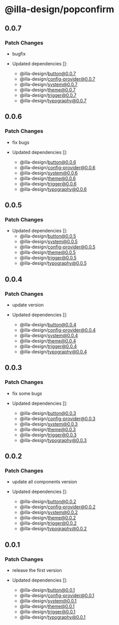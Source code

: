 # @illa-design/popconfirm

## 0.0.7

### Patch Changes

- bugfix

- Updated dependencies []:
  - @illa-design/button@0.0.7
  - @illa-design/config-provider@0.0.7
  - @illa-design/system@0.0.7
  - @illa-design/theme@0.0.7
  - @illa-design/trigger@0.0.7
  - @illa-design/typography@0.0.7

## 0.0.6

### Patch Changes

- fix bugs

- Updated dependencies []:
  - @illa-design/button@0.0.6
  - @illa-design/config-provider@0.0.6
  - @illa-design/system@0.0.6
  - @illa-design/theme@0.0.6
  - @illa-design/trigger@0.0.6
  - @illa-design/typography@0.0.6

## 0.0.5

### Patch Changes

- Updated dependencies []:
  - @illa-design/button@0.0.5
  - @illa-design/system@0.0.5
  - @illa-design/config-provider@0.0.5
  - @illa-design/theme@0.0.5
  - @illa-design/trigger@0.0.5
  - @illa-design/typography@0.0.5

## 0.0.4

### Patch Changes

- update version

- Updated dependencies []:
  - @illa-design/button@0.0.4
  - @illa-design/config-provider@0.0.4
  - @illa-design/system@0.0.4
  - @illa-design/theme@0.0.4
  - @illa-design/trigger@0.0.4
  - @illa-design/typography@0.0.4

## 0.0.3

### Patch Changes

- fix some bugs

- Updated dependencies []:
  - @illa-design/button@0.0.3
  - @illa-design/config-provider@0.0.3
  - @illa-design/system@0.0.3
  - @illa-design/theme@0.0.3
  - @illa-design/trigger@0.0.3
  - @illa-design/typography@0.0.3

## 0.0.2

### Patch Changes

- update all components version

- Updated dependencies []:
  - @illa-design/button@0.0.2
  - @illa-design/config-provider@0.0.2
  - @illa-design/system@0.0.2
  - @illa-design/theme@0.0.2
  - @illa-design/trigger@0.0.2
  - @illa-design/typography@0.0.2

## 0.0.1

### Patch Changes

- release the first version

- Updated dependencies []:
  - @illa-design/button@0.0.1
  - @illa-design/config-provider@0.0.1
  - @illa-design/system@0.0.1
  - @illa-design/theme@0.0.1
  - @illa-design/trigger@0.0.1
  - @illa-design/typography@0.0.1

